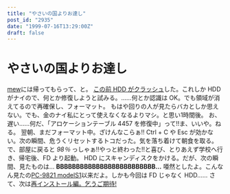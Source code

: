 ```yaml
---
title: "やさいの国よりお達し"
post_id: "2935"
date: "1999-07-16T13:29:00Z"
draft: false
---
```


# やさいの国よりお達し

[mew](/2933)には帰ってもらって、と。 [この前 HDD がクラッシュ](/2933)した。これしか HDD がナイので、何とか修復しようと試みる。……何とか認識は OK。でも領域が消えてるので再確保し、フォーマット。 もはや回りの人が見たらバカとしか思えない。でも、金のナイ私にとって使えなくなるよりマシ。と思い1時間後。  お、遅い……何だ、「アロケーションテーブル 4457 を修復中」って!!ま、いいや。ねる。 翌朝、まだフォーマット中。ざけんなこらぁ!! Ctrl + C や Esc が効かない。次の瞬間、危うくリセットするトコだった。気を落ち着けて朝食を取る。 で、部屋に戻ると _98％_ っしゃぁ!!やっと終わった!!と喜び、とりあえず学校へ行き、帰宅後、FD より起動。 HDD にスキャンディスクをかける。だが、次の瞬間、見たものは… **BBBBBBBBBBBBBBBBBBBBBBBBB…** 唖然としたよ。こんなん見たの[PC-9821 modelS1](/pc-9821)以来だよ。しかも今回は FD じゃなく HDD…… さて、次は[再インストール編。乞うご期待!](/2937)
